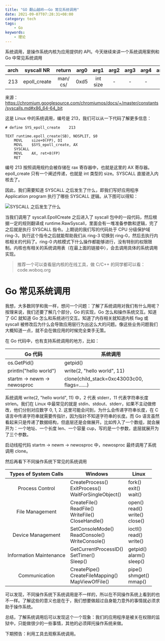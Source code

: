 ```yaml
---
title: "GO 翻山越岭——Go 常见系统调用"
date: 2021-09-07T07:28:31+08:00
category: tech
tags:
    - Go
keywords:
    - 理论
---
```


系统调用，是操作系统内核为应用提供的 API。今天继续来讲一个系统调用案例和 Go 中常见系统调用



| arch | syscall NR | return | arg0 | arg1 | arg2 | arg3 | arg4 | arg5 |
| :----: | :----: | :--: | :----: | :----: | :----: | :----: | :----: | :----: |
| 213 | epoll_create | man/ cs/ | 0xd5 | int size | - |-|-|-|

来源：https://chromium.googlesource.com/chromiumos/docs/+/master/constants/syscalls.md#x86_64-64_bit



这是 Linux 中的系统调用，编号是 213，我们可以从一下代码了解更多信息：

```ABAP
# define SYS_epoll_create    213

TEXT runtime.epoll_create(SB), NOSPLIT, $0
	MOVL	size+0(FP), DI
	MOVL	$SYS_epoll_create, AX
	SYSCALL
	MOVL	AX, ret+8(FP)
	RET
```

编号 213 按照调用规约会被存储在 rax 寄存器中，也就是这里的 AX 寄存器。epoll_create 只有一个阐述传递，也就是 int 类型的 size。SYSCALL 直接进入内核去了。



因此，我们需要知道 SYSCALL 之后发生了什么，即我们写好应用程序 Application program 执行了哪些 SYSCALL 逻辑。从下图可以得知：

![SYSCALL 之后发生了什么](https://cdn.jsdelivr.net/gh/JupiterXue/PictureBed/BlogImg/202109072232527.png)

当我们调用了 syscall.EpollCreate 之后进入了 syscall 包中的一段代码，然后根据一定的规则翻译成 runtime.RawSyscall，里面会有一堆准备参数和逻辑，完了之后就是执行 SYSCALL 指令。上期说的我们写的代码处于 CPU 分级保护域 ring-3，执行这个指令之后就能帮助我们从 ring-3 切换到 ring-0，然后去执行内核相关的代码了。ring-0 内核模式下什么操作都能够进行，没有特别的权限限制。内核也有相关的系统调用表（在最上面的链接中），会去调用具体的系统调用实现。

> 推荐一个可以查看层内核的在线工具，做 C/C++ 的同学都可以看：code.woboq.org



# Go 常见系统调用

我想，大多数同学和我一样，想问一个问题：了解了系统调用对我们有什么用呢？按理来说，我们还要了解几个部分，Go 的实现，Go 怎么和操作系统交互。知道了 GC 就知道 Go 怎么和系统进行交互。知道了内存相关就知道内核 flag 或 syscall 被修改后为什么会导致应用层行为出这么大的问题。像这些业务问题我们大概知道一点，就不会在做应用的时候完全束手无策。



在 Go 代码中，也有支持系统调用的地方，比如：

| Go 代码                     | 系统调用                                     |
| --------------------------- | -------------------------------------------- |
| os.GetPid()                 | getpid()                                     |
| println("hello world")      | write(2, "hello world", 11)                  |
| startm -> newm -> newosproc | clone(child_stack=0xc43003c00, flags=......) |

系统调用 write(2, "hello world", 11) 中，2 代表 stderr，11 代表字符串长度 strlen。我们在 Linux 中最常见的就是 stdin、stdout、stderr，如果不主动做修改，他们分别对应数字 0, 1, 2. 这里可能会问到，为什么会传递字符串长度，在 C 语言中传递字符串就需要传指针，因为指针不知道字符串的长度。而 Go 语言虽然看起来只是传递了数据结构，但底层还是会做展开。比如传入了一个数组，就会展开为：一个地址、一个长度 len、一个容量 cup，写的是一个参数，底层就展开为了三个参数。



启动线程代码 startm -> newm -> newosproc  中，newosproc  最终调用了系统调用 clone。



然后再看下不同操作系统下常见的系统调用

|  Types of System Calls  | Windows                                                      | Linux                                        |
| :---------------------: | ------------------------------------------------------------ | -------------------------------------------- |
|     Process Control     | CreateProcess()<br />ExitProcess()<br />WaitForSingleObject() | fork()<br />exit()<br />wait()               |
|     File Management     | CreateFile()<br />ReadFile()<br />WriteFile()<br />CloseHandle() | open()<br />read()<br />write()<br />close() |
|    Device Management    | SetConsoleMode()<br />ReadConsole()<br />WriteConsole()      | ioctl()<br />read()<br />write()             |
| Information Maintenance | GetCurrentProcessID()<br />SetTimer()<br />Sleep()           | getpid()<br />alarm()<br />sleep()           |
|      Communication      | CreatePipe()<br />CreateFileMapping()<br />MapViewOfFile()   | pipe()<br />shmget()<br />mmap()             |

可以发现，不同操作系统下系统调用是不一样的，所以在不同操作系统上看到的也不一样。了解这些的意义也是在于，我们想要做超过自身能力意外的事情就必须求助于操作系统。



总结，了解系统调用后可以发现这个一个现象：我们的应用程序是被关在权限的监狱中，只能做很少的一些事情，其他的必须拜托操作系统来做。



下期预告：利用工具去观察系统调用。

